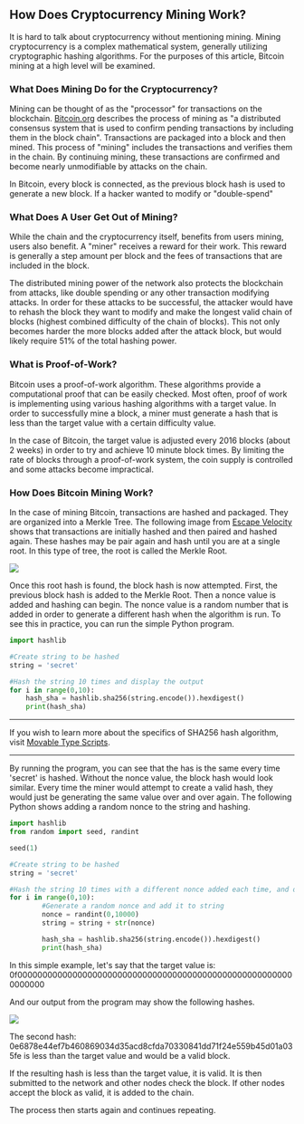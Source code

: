 ## How Does Cryptocurrency Mining Work?  
It is hard to talk about cryptocurrency without mentioning mining. Mining cryptocurrency is a complex mathematical system, generally utilizing cryptographic hashing algorithms. For the purposes of this article, Bitcoin mining at a high level will be examined. 

### What Does Mining Do for the Cryptocurrency?  
Mining can be thought of as the "processor" for transactions on the blockchain. [Bitcoin.org](bitcoin.org/en/how-it-works) describes the process of mining as "a distributed consensus system that is used to confirm pending transactions by including them in the block chain". Transactions are packaged into a block and then mined. This process of "mining" includes the transactions and verifies them in the chain. By continuing mining, these transactions are confirmed and become nearly unmodifiable by attacks on the chain. 

In Bitcoin, every block is connected, as the previous block hash is used to generate a new block. If a hacker wanted to modify or "double-spend"

### What Does A User Get Out of Mining?  
While the chain and the cryptocurrency itself, benefits from users mining, users also benefit. A "miner" receives a reward for their work. This reward is generally a step amount per block and the fees of transactions that are included in the block. 

The distributed mining power of the network also protects the blockchain from attacks, like double spending or any other transaction modifying attacks. In order for these attacks to be successful, the attacker would have to rehash the block they want to modify and make the longest valid chain of blocks (highest combined difficulty of the chain of blocks). This not only becomes harder the more blocks added after the attack block, but would likely require 51% of the total hashing power.

### What is Proof-of-Work?  
Bitcoin uses a proof-of-work algorithm. These algorithms provide a computational proof that can be easily checked. Most often, proof of work is implementing using various hashing algorithms with a target value. In order to successfully mine a block, a miner must generate a hash that is less than the target value with a certain difficulty value.

In the case of Bitcoin, the target value is adjusted every 2016 blocks (about 2 weeks) in order to try and achieve 10 minute block times. By limiting the rate of blocks through a proof-of-work system, the coin supply is controlled and some attacks become impractical. 

### How Does Bitcoin Mining Work?  
In the case of mining Bitcoin, transactions are hashed and packaged. They are organized into a Merkle Tree. The following image from [Escape Velocity](https://chrispacia.wordpress.com/2013/09/02/bitcoin-mining-explained-like-youre-five-part-2-mechanics/) shows that transactions are initially hashed and then paired and hashed again. These hashes may be pair again and hash until you are at a single root. In this type of tree, the root is called the Merkle Root. 

![](https://chrispacia.files.wordpress.com/2013/09/merkle-tree.jpg?w=300&h=267)

Once this root hash is found, the block hash is now attempted. First, the previous block hash is added to the Merkle Root. Then a nonce value is added and hashing can begin. The nonce value is a random number that is added in order to generate a different hash when the algorithm is run. To see this in practice, you can run the simple Python program.

```python
import hashlib

#Create string to be hashed
string = 'secret'

#Hash the string 10 times and display the output
for i in range(0,10):
	hash_sha = hashlib.sha256(string.encode()).hexdigest()
	print(hash_sha)
```

---

 If you wish to learn more about the specifics of SHA256 hash algorithm, visit [Movable Type Scripts](https://www.movable-type.co.uk/scripts/sha256.html).

---

By running the program, you can see that the has is the same every time 'secret' is hashed. Without the nonce value, the block hash would look similar. Every time the miner would attempt to create a valid hash, they would just be generating the same value over and over again. The following Python shows adding a random nonce to the string and hashing. 

```python
import hashlib
from random import seed, randint

seed(1)

#Create string to be hashed
string = 'secret'

#Hash the string 10 times with a different nonce added each time, and display the output
for i in range(0,10):
    	#Generate a random nonce and add it to string
        nonce = randint(0,10000)
        string = string + str(nonce)

        hash_sha = hashlib.sha256(string.encode()).hexdigest()
        print(hash_sha)
```

In this simple example, let's say that the target value is: 0f00000000000000000000000000000000000000000000000000000000000000

And our output from the program may show the following hashes. 

![](https://newsitech.weebly.com/uploads/2/0/5/4/20542424/hashingexampe_orig.png)

The second hash: 0e6878e44ef7b460869034d35acd8cfda70330841dd71f24e559b45d01a035fe is less than the target value and would be a valid block.

If the resulting hash is less than the target value, it is valid. It is then submitted to the network and other nodes check the block. If other nodes accept the block as valid, it is added to the chain. 

The process then starts again and continues repeating.
